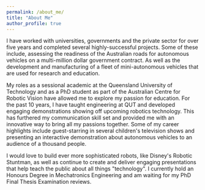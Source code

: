 ```yaml
---
permalink: /about_me/
title: "About Me"
author_profile: true
---
```


I have worked with universities, governments and the private sector for over five years and completed several highly-successful projects. Some of these include, assessing the readiness of the Australian roads for autonomous vehicles on a multi-million dollar government contract. As well as the development and manufacturing of a fleet of mini-autonomous vehicles that are used for research and education.

My roles as a sessional academic at the Queensland University of Technology and as a PhD student as part of the Australian Centre for Robotic Vision have allowed me to explore my passion for education. For the past 10 years, I have taught engineering at QUT and developed engaging demonstrations showing off upcoming robotics technology. This has furthered my communication skill set and provided me with an innovative way to bring all my passions together. Some of my career highlights include guest-starring in several children's television shows and presenting an interactive demonstration about autonomous vehicles to an audience of a thousand people.

I would love to build ever more sophisticated robots, like Disney's Robotic Stuntman, as well as continue to create and deliver engaging presentations that help teach the public about all things "technology". I currently hold an Honours Degree in Mechatronics Engineering and am waiting for my PhD Final Thesis Examination reviews.
